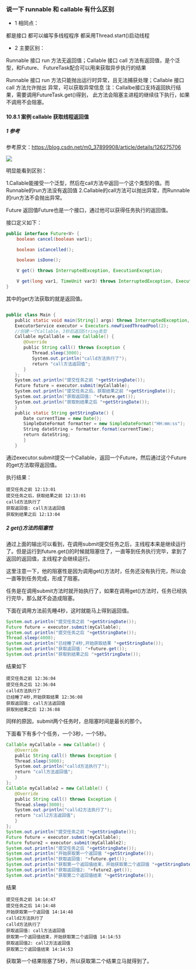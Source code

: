 ###  说一下 runnable 和 callable 有什么区别


* 1 相同点：

都是接口
都可以编写多线程程序
都采用Thread.start()启动线程

* 2 主要区别：

Runnable 接口 run 方法无返回值；Callable 接口 call 方法有返回值，是个泛型，和Future、
FutureTask配合可以用来获取异步执行的结果


Runnable 接口 run 方法只能抛出运行时异常，且无法捕获处理；Callable 接口 call 方法允许抛出
异常，可以获取异常信息 注：Callalbe接口支持返回执行结果，需要调用FutureTask.get()得到，
此方法会阻塞主进程的继续往下执行，如果不调用不会阻塞。


#### 10.8.1 案例 callable 获取线程返回值

##### 1 参考

参考原文：https://blog.csdn.net/m0_37899908/article/details/126275706

![](assets/10006/01/50001/01/002/01-1673235146929.png)

明显能看到区别：

1.Callable能接受一个泛型，然后在call方法中返回一个这个类型的值。而Runnable的run方法没有返回值
2.Callable的call方法可以抛出异常，而Runnable的run方法不会抛出异常。


Future
返回值Future也是一个接口，通过他可以获得任务执行的返回值。

接口定义如下：

```java
public interface Future<V> {
    boolean cancel(boolean var1);

    boolean isCancelled();

    boolean isDone();

    V get() throws InterruptedException, ExecutionException;

    V get(long var1, TimeUnit var3) throws InterruptedException, ExecutionException, TimeoutException;
}

```
其中的get方法获取的就是返回值。


```java

public class Main {
　　public static void main(String[] args) throws InterruptedException, ExecutionException {
　　ExecutorService executor = Executors.newFixedThreadPool(2);
　　//创建一个Callable，3秒后返回String类型
　　Callable myCallable = new Callable() {
　　　　@Override
　　　　public String call() throws Exception {
　　　　　　Thread.sleep(3000);
　　　　　　System.out.println("calld方法执行了");
　　　　　　return "call方法返回值";
　　　　}
　　};
　　System.out.println("提交任务之前 "+getStringDate());
　　Future future = executor.submit(myCallable);
　　System.out.println("提交任务之后，获取结果之前 "+getStringDate());
　　System.out.println("获取返回值: "+future.get());
　　System.out.println("获取到结果之后 "+getStringDate());
　　}
　　public static String getStringDate() {
　　　　Date currentTime = new Date();
　　　　SimpleDateFormat formatter = new SimpleDateFormat("HH:mm:ss");
　　　　String dateString = formatter.format(currentTime);
　　　　return dateString;
　　　　}
　　}

```

通过executor.submit提交一个Callable，返回一个Future，然后通过这个Future的get方法取得返回值。

执行结果：

```
提交任务之前 12:13:01
提交任务之后，获取结果之前 12:13:01
calld方法执行了
获取返回值: call方法返回值
获取到结果之后 12:13:04
```

##### 2 get()方法的阻塞性

通过上面的输出可以看到，在调用submit提交任务之后，主线程本来是继续运行了。但是运行到future.get()的时候就阻塞住了，一直等到任务执行完毕，拿到了返回的返回值，主线程才会继续运行。

这里注意一下，他的阻塞性是因为调用get()方法时，任务还没有执行完，所以会一直等到任务完成，形成了阻塞。

任务是在调用submit方法时就开始执行了，如果在调用get()方法时，任务已经执行完毕，那么就不会造成阻塞。

下面在调用方法前先睡4秒，这时就能马上得到返回值。

```java
System.out.println("提交任务之前 "+getStringDate());
Future future = executor.submit(myCallable);
System.out.println("提交任务之后 "+getStringDate());
Thread.sleep(4000);
System.out.println("已经睡了4秒,开始获取结果 "+getStringDate());
System.out.println("获取返回值: "+future.get());
System.out.println("获取到结果之后 "+getStringDate());

```

结果如下

```
提交任务之前 12:36:04
提交任务之后 12:36:04
calld方法执行了
已经睡了4秒,开始获取结果 12:36:08
获取返回值: call方法返回值
获取到结果之后 12:36:08
```


同样的原因，submit两个任务时，总阻塞时间是最长的那个。

下面看下有多个个任务，一个3秒，一个5秒。


```java
Callable myCallable = new Callable() {
　　@Override
　　public String call() throws Exception {
　　Thread.sleep(5000);
　　System.out.println("calld方法执行了");
　　return "call方法返回值";
　　}
};
Callable myCallable2 = new Callable() {
　　@Override
　　public String call() throws Exception {
　　Thread.sleep(3000);
　　System.out.println("calld2方法执行了");
　　return "call2方法返回值";
　　}
};
System.out.println("提交任务之前 "+getStringDate());
Future future = executor.submit(myCallable);
Future future2 = executor.submit(myCallable2);
System.out.println("提交任务之后 "+getStringDate());
System.out.println("开始获取第一个返回值 "+getStringDate());
System.out.println("获取返回值: "+future.get());
System.out.println("获取第一个返回值结束，开始获取第二个返回值 "+getStringDate());
System.out.println("获取返回值2: "+future2.get());
System.out.println("获取第二个返回值结束 "+getStringDate());

```

结果

```
提交任务之前 14:14:47
提交任务之后 14:14:48
开始获取第一个返回值 14:14:48
calld2方法执行了
calld方法执行了
获取返回值: call方法返回值
获取第一个返回值结束，开始获取第二个返回值 14:14:53
获取返回值2: call2方法返回值
获取第二个返回值结束 14:14:53

```


获取第一个结果阻塞了5秒，所以获取第二个结果立马就得到了。
